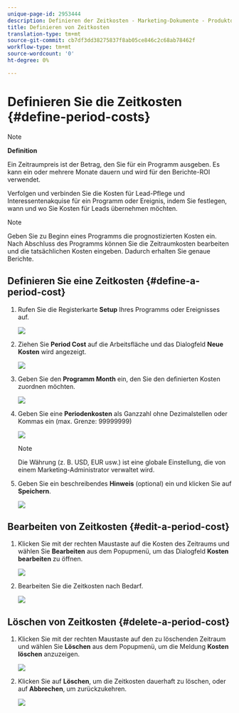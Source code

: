```yaml
---
unique-page-id: 2953444
description: Definieren der Zeitkosten - Marketing-Dokumente - Produktdokumentation
title: Definieren von Zeitkosten
translation-type: tm+mt
source-git-commit: cb7df3dd38275837f8ab05ce846c2c68ab78462f
workflow-type: tm+mt
source-wordcount: '0'
ht-degree: 0%

---
```



# Definieren Sie die Zeitkosten {#define-period-costs}

>[!NOTE]
>
>**Definition**
>
>Ein Zeitraumpreis ist der Betrag, den Sie für ein Programm ausgeben. Es kann ein oder mehrere Monate dauern und wird für den Berichte-ROI verwendet.

Verfolgen und verbinden Sie die Kosten für Lead-Pflege und Interessentenakquise für ein Programm oder Ereignis, indem Sie festlegen, wann und wo Sie Kosten für Leads übernehmen möchten.

>[!NOTE]
>
>Geben Sie zu Beginn eines Programms die prognostizierten Kosten ein. Nach Abschluss des Programms können Sie die Zeitraumkosten bearbeiten und die tatsächlichen Kosten eingeben. Dadurch erhalten Sie genaue Berichte.

## Definieren Sie eine Zeitkosten {#define-a-period-cost}

1. Rufen Sie die Registerkarte **Setup** Ihres Programms oder Ereignisses auf.

   ![](assets/image2015-4-24-11-3a13-3a27.png)

1. Ziehen Sie **Period Cost** auf die Arbeitsfläche und das Dialogfeld **Neue Kosten** wird angezeigt.

   ![](assets/image2015-4-24-16-3a31-3a15.png)

1. Geben Sie den **Programm Month** ein, den Sie den definierten Kosten zuordnen möchten.

   ![](assets/image2015-4-24-16-3a11-3a30.png)

1. Geben Sie eine **Periodenkosten** als Ganzzahl ohne Dezimalstellen oder Kommas ein (max. Grenze: 99999999)

   ![](assets/image2015-4-24-16-3a10-3a24.png)

   >[!NOTE]
   >
   >Die Währung (z. B. USD, EUR usw.) ist eine globale Einstellung, die von einem Marketing-Administrator verwaltet wird.

1. Geben Sie ein beschreibendes **Hinweis** (optional) ein und klicken Sie auf **Speichern**.

   ![](assets/image2015-4-24-16-3a21-3a16.png)

## Bearbeiten von Zeitkosten {#edit-a-period-cost}

1. Klicken Sie mit der rechten Maustaste auf die Kosten des Zeitraums und wählen Sie **Bearbeiten** aus dem Popupmenü, um das Dialogfeld **Kosten bearbeiten** zu öffnen.

   ![](assets/image2015-4-24-16-3a26-3a29.png)

1. Bearbeiten Sie die Zeitkosten nach Bedarf.

   ![](assets/image2015-4-24-16-3a27-3a38.png)

## Löschen von Zeitkosten {#delete-a-period-cost}

1. Klicken Sie mit der rechten Maustaste auf den zu löschenden Zeitraum und wählen Sie **Löschen** aus dem Popupmenü, um die Meldung **Kosten löschen** anzuzeigen.

   ![](assets/image2015-4-24-16-3a33-3a32.png)

1. Klicken Sie auf **Löschen**, um die Zeitkosten dauerhaft zu löschen, oder auf **Abbrechen**, um zurückzukehren.

   ![](assets/image2015-4-24-16-3a34-3a38.png)
